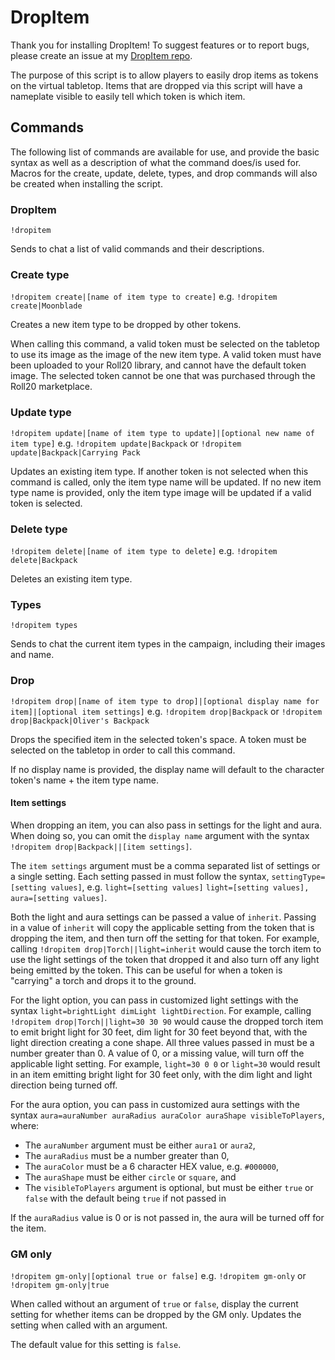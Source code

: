 # DropItem

Thank you for installing DropItem! To suggest features or to report bugs, please create an issue at my [DropItem repo](https://github.com/thatblindgeye/DropItem).

The purpose of this script is to allow players to easily drop items as tokens on the virtual tabletop. Items that are dropped via this script will have a nameplate visible to easily tell which token is which item.

## Commands

The following list of commands are available for use, and provide the basic syntax as well as a description of what the command does/is used for. Macros for the create, update, delete, types, and drop commands will also be created when installing the script.

### DropItem

`!dropitem`

Sends to chat a list of valid commands and their descriptions.

### Create type

`!dropitem create|[name of item type to create]`
e.g. `!dropitem create|Moonblade`

Creates a new item type to be dropped by other tokens.

When calling this command, a valid token must be selected on the tabletop to use its image as the image of the new item type. A valid token must have been uploaded to your Roll20 library, and cannot have the default token image. The selected token cannot be one that was purchased through the Roll20 marketplace.

### Update type

`!dropitem update|[name of item type to update]|[optional new name of item type]`
e.g. `!dropitem update|Backpack` or `!dropitem update|Backpack|Carrying Pack`

Updates an existing item type. If another token is not selected when this command is called, only the item type name will be updated. If no new item type name is provided, only the item type image will be updated if a valid token is selected.

### Delete type

`!dropitem delete|[name of item type to delete]`
e.g. `!dropitem delete|Backpack`

Deletes an existing item type.

### Types

`!dropitem types`

Sends to chat the current item types in the campaign, including their images and name.

### Drop

`!dropitem drop|[name of item type to drop]|[optional display name for item]|[optional item settings]`
e.g. `!dropitem drop|Backpack` or `!dropitem drop|Backpack|Oliver's Backpack`

Drops the specified item in the selected token's space. A token must be selected on the tabletop in order to call this command.

If no display name is provided, the display name will default to the character token's name + the item type name.

#### Item settings

When dropping an item, you can also pass in settings for the light and aura. When doing so, you can omit the `display name` argument with the syntax `!dropitem drop|Backpack||[item settings]`.

The `item settings` argument must be a comma separated list of settings or a single setting. Each setting passed in must follow the syntax, `settingType=[setting values]`, e.g. `light=[setting values]` `light=[setting values], aura=[setting values]`.

Both the light and aura settings can be passed a value of `inherit`. Passing in a value of `inherit` will copy the applicable setting from the token that is dropping the item, and then turn off the setting for that token. For example, calling `!dropitem drop|Torch||light=inherit` would cause the torch item to use the light settings of the token that dropped it and also turn off any light being emitted by the token. This can be useful for when a token is "carrying" a torch and drops it to the ground.

For the light option, you can pass in customized light settings with the syntax `light=brightLight dimLight lightDirection`. For example, calling `!dropitem drop|Torch||light=30 30 90` would cause the dropped torch item to emit bright light for 30 feet, dim light for 30 feet beyond that, with the light direction creating a cone shape. All three values passed in must be a number greater than 0. A value of 0, or a missing value, will turn off the applicable light setting. For example, `light=30 0 0` or `light=30` would result in an item emitting bright light for 30 feet only, with the dim light and light direction being turned off.

For the aura option, you can pass in customized aura settings with the syntax `aura=auraNumber auraRadius auraColor auraShape visibleToPlayers`, where:

- The `auraNumber` argument must be either `aura1` or `aura2`,
- The `auraRadius` must be a number greater than 0,
- The `auraColor` must be a 6 character HEX value, e.g. `#000000`,
- The `auraShape` must be either `circle` or `square`, and
- The `visibleToPlayers` argument is optional, but must be either `true` or `false` with the default being `true` if not passed in

If the `auraRadius` value is 0 or is not passed in, the aura will be turned off for the item.

### GM only

`!dropitem gm-only|[optional true or false]`
e.g. `!dropitem gm-only` or `!dropitem gm-only|true`

When called without an argument of `true` or `false`, display the current setting for whether items can be dropped by the GM only. Updates the setting when called with an argument.

The default value for this setting is `false`.
